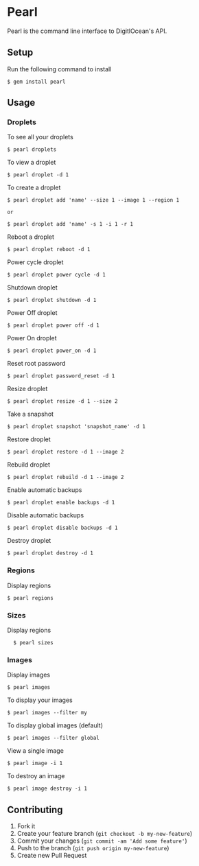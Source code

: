# Pearl

Pearl is the command line interface to DigitlOcean's API.

## Setup

Run the following command to install

    $ gem install pearl

## Usage

### Droplets

To see all your droplets

    $ pearl droplets

To view a droplet

    $ pearl droplet -d 1

To create a droplet

    $ pearl droplet add 'name' --size 1 --image 1 --region 1

    or

    $ pearl droplet add 'name' -s 1 -i 1 -r 1

Reboot a droplet

    $ pearl droplet reboot -d 1

Power cycle droplet

    $ pearl droplet power cycle -d 1

Shutdown droplet

    $ pearl droplet shutdown -d 1

Power Off droplet

    $ pearl droplet power off -d 1

Power On droplet

    $ pearl droplet power_on -d 1

Reset root password

    $ pearl droplet password_reset -d 1

Resize droplet

    $ pearl droplet resize -d 1 --size 2

Take a snapshot

    $ pearl droplet snapshot 'snapshot_name' -d 1

Restore droplet

    $ pearl droplet restore -d 1 --image 2

Rebuild droplet

    $ pearl droplet rebuild -d 1 --image 2

Enable automatic backups

    $ pearl droplet enable backups -d 1

Disable automatic backups

    $ pearl droplet disable backups -d 1

Destroy droplet

    $ pearl droplet destroy -d 1

### Regions

Display regions

    $ pearl regions

### Sizes

Display regions

      $ pearl sizes

### Images

Display images

    $ pearl images

To display your images

    $ pearl images --filter my

To display global images (default)

    $ pearl images --filter global

View a single image

    $ pearl image -i 1

To destroy an image

    $ pearl image destroy -i 1

## Contributing

1. Fork it
2. Create your feature branch (`git checkout -b my-new-feature`)
3. Commit your changes (`git commit -am 'Add some feature'`)
4. Push to the branch (`git push origin my-new-feature`)
5. Create new Pull Request
